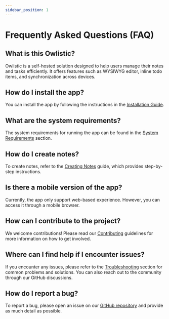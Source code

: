 ```yaml
---
sidebar_position: 1
---
```


# Frequently Asked Questions (FAQ)

## What is this Owlistic?

Owlistic is a self-hosted solution designed to help users manage their notes and tasks efficiently. It offers features such as WYSIWYG editor, inline todo items, and synchronization across devices.

## How do I install the app?

You can install the app by following the instructions in the [Installation Guide](getting-started/installation.md).

## What are the system requirements?

The system requirements for running the app can be found in the [System Requirements](getting-started/system-requirements.md) section.

## How do I create notes?

To create notes, refer to the [Creating Notes](../usage/creating-notes.md) guide, which provides step-by-step instructions.

## Is there a mobile version of the app?

Currently, the app only support web-based experience. However, you can access it through a mobile browser.

## How can I contribute to the project?

We welcome contributions! Please read our [Contributing](../contributing) guidelines for more information on how to get involved.

## Where can I find help if I encounter issues?

If you encounter any issues, please refer to the [Troubleshooting](../troubleshooting) section for common problems and solutions. You can also reach out to the community through our GitHub discussions.

## How do I report a bug?

To report a bug, please open an issue on our [GitHub repository](https://github.com/owlistic-notes/owlistic/issues) and provide as much detail as possible.
